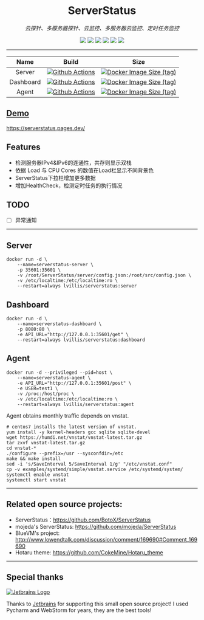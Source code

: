 <div align="center">

# ServerStatus
*云探针、多服务器探针、云监控、多服务器云监控、定时任务监控*

[![](https://img.shields.io/badge/Python-3.9-blue?style=flat-square)](https://github.com/lvillis/serverstatus)
[![](https://img.shields.io/badge/Vue-3-blue?style=flat-square)](https://github.com/lvillis/serverstatus)
[![](https://img.shields.io/github/license/lvillis/serverstatus?style=flat-square)](https://github.com/lvillis/serverstatus)
[![](https://img.shields.io/github/repo-size/lvillis/serverstatus?style=flat-square&color=328657)](https://github.com/lvillis/serverstatus)
[![](https://img.shields.io/github/last-commit/lvillis/serverstatus?style=flat-square&label=commits)](https://github.com/lvillis/serverstatus)
[![](https://img.shields.io/docker/pulls/lvillis/serverstatus?style=flat-square)](https://github.com/lvillis/serverstatus)

</div>

---

| Name | Build | Size |
| :---: | :---: | :---: |
| Server | [![Github Actions](https://img.shields.io/github/workflow/status/lvillis/serverstatus/Docker%20server?style=flat-square)](https://github.com/lvillis/serverstatus/actions) | [![Docker Image Size (tag)](https://img.shields.io/docker/image-size/lvillis/serverstatus/server?style=flat-square)](https://hub.docker.com) |
| Dashboard | [![Github Actions](https://img.shields.io/github/workflow/status/lvillis/serverstatus/Docker%20dashboard?style=flat-square)](https://github.com/lvillis/serverstatus/actions) | [![Docker Image Size (tag)](https://img.shields.io/docker/image-size/lvillis/serverstatus/dashboard?style=flat-square)](https://hub.docker.com) |
| Agent | [![Github Actions](https://img.shields.io/github/workflow/status/lvillis/serverstatus/Docker%20agent?style=flat-square)](https://github.com/lvillis/serverstatus/actions) | [![Docker Image Size (tag)](https://img.shields.io/docker/image-size/lvillis/serverstatus/agent?style=flat-square)](https://hub.docker.com) |


## <a href="https://serverstatus.pages.dev/">Demo</a>
https://serverstatus.pages.dev/
## Features

* 检测服务器IPv4&IPv6的连通性，共存则显示双栈
* 依据 Load 与 CPU Cores 的数值在Load栏显示不同背景色
* ServerStatus下拉栏增加更多数据
* 增加HealthCheck，检测定时任务的执行情况

## TODO

- [ ] 异常通知

---

## Server
```
docker run -d \
    --name=serverstatus-server \
    -p 35601:35601 \
    -v /root/ServerStatus/server/config.json:/root/src/config.json \
    -v /etc/localtime:/etc/localtime:ro \
    --restart=always lvillis/serverstatus:server
```

## Dashboard 
```
docker run -d \
    --name=serverstatus-dashboard \
    -p 8080:80 \
    -e API_URL="http://127.0.0.1:35601/get" \
    --restart=always lvillis/serverstatus:dashboard
```

## Agent 
```
docker run -d --privileged --pid=host \
    --name=serverstatus-agent \
    -e API_URL="http://127.0.0.1:35601/post" \
    -e USER=test1 \
    -v /proc:/host/proc \
    -v /etc/localtime:/etc/localtime:ro \
    --restart=always lvillis/serverstatus:agent
```

Agent obtains monthly traffic depends on vnstat.

```
# centos7 installs the latest version of vnstat.
yum install -y kernel-headers gcc sqlite sqlite-devel
wget https://humdi.net/vnstat/vnstat-latest.tar.gz
tar zxvf vnstat-latest.tar.gz
cd vnstat-*
./configure --prefix=/usr --sysconfdir=/etc
make && make install
sed -i 's/SaveInterval 5/SaveInterval 1/g' "/etc/vnstat.conf"
cp -v examples/systemd/simple/vnstat.service /etc/systemd/system/
systemctl enable vnstat
systemctl start vnstat
```

---

## Related open source projects:

* ServerStatus：https://github.com/BotoX/ServerStatus
* mojeda's ServerStatus: https://github.com/mojeda/ServerStatus
  <!-- markdown-link-check-disable-next-line -->
* BlueVM's project: http://www.lowendtalk.com/discussion/comment/169690#Comment_169690
* Hotaru theme: https://github.com/CokeMine/Hotaru_theme

---

## Special thanks

[![Jetbrains Logo](https://krwu.github.io/img/jetbrains.svg)](https://www.jetbrains.com/?from=serverstatus)

Thanks to [Jetbrains](https://www.jetbrains.com/?from=serverstatus) for supporting this small open source project! I
used Pycharm and WebStorm for years, they are the best tools!